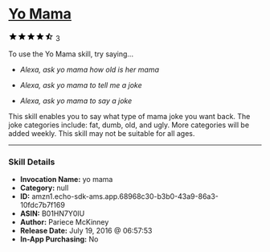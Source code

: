 # [Yo Mama](http://alexa.amazon.com/#skills/amzn1.echo-sdk-ams.app.68968c30-b3b0-43a9-86a3-10fdc7b7f169)
![4.6 stars](../../images/ic_star_black_18dp_1x.png)![4.6 stars](../../images/ic_star_black_18dp_1x.png)![4.6 stars](../../images/ic_star_black_18dp_1x.png)![4.6 stars](../../images/ic_star_black_18dp_1x.png)![4.6 stars](../../images/ic_star_half_black_18dp_1x.png) 3

To use the Yo Mama skill, try saying...

* *Alexa, ask yo mama how old is her mama*

* *Alexa, ask yo mama to tell me a joke*

* *Alexa, ask yo mama to say a joke*

This skill enables you to say what type of mama joke you want back. The joke categories include: fat, dumb, old, and ugly. More categories will be added weekly. This skill may not be suitable for all ages.

***

### Skill Details

* **Invocation Name:** yo mama
* **Category:** null
* **ID:** amzn1.echo-sdk-ams.app.68968c30-b3b0-43a9-86a3-10fdc7b7f169
* **ASIN:** B01HN7Y0IU
* **Author:** Pariece McKinney
* **Release Date:** July 19, 2016 @ 06:57:53
* **In-App Purchasing:** No
